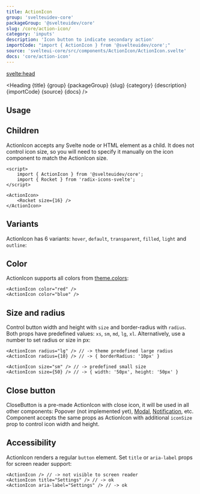 ```yaml
---
title: ActionIcon
group: 'svelteuidev-core'
packageGroup: '@svelteuidev/core'
slug: /core/action-icon/
category: 'inputs'
description: 'Icon button to indicate secondary action'
importCode: "import { ActionIcon } from '@svelteuidev/core';"
source: 'svelteui-core/src/components/ActionIcon/ActionIcon.svelte'
docs: 'core/action-icon'
---
```


<script lang="ts">
  import { Demo, ActionIconDemos } from '@svelteuidev/demos';
  import { Heading } from "$lib/components";
  import { base } from '$app/paths';
</script>

<svelte:head>
  <title>{title} - SvelteUI</title>
</svelte:head>

<Heading {title} {group} {packageGroup} {slug} {category} {description} {importCode} {source} {docs} />

## Usage

<Demo demo={ActionIconDemos.configurator} />

## Children

ActionIcon accepts any Svelte node or HTML element as a child. It does not control icon size, so you will need to specify it manually on the icon component to match the ActionIcon size.

```svelte
<script>
	import { ActionIcon } from '@svelteuidev/core';
	import { Rocket } from 'radix-icons-svelte';
</script>

<ActionIcon>
	<Rocket size={16} />
</ActionIcon>
```

## Variants

ActionIcon has 6 variants: `hover`, `default`, `transparent`, `filled`, `light` and `outline`:

<Demo demo={ActionIconDemos.variants} />

## Color

ActionIcon supports all colors from [theme.colors]({base}/theming/default-theme):

```svelte
<ActionIcon color="red" />
<ActionIcon color="blue" />
```

<Demo demo={ActionIconDemos.colors} />

## Size and radius

Control button width and height with `size` and border-radius with `radius`. Both props have predefined values: `xs`, `sm`, `md`, `lg`, `xl`. Alternatively, use a number to set radius or size in px:

```svelte
<ActionIcon radius="lg" /> // -> theme predefined large radius
<ActionIcon radius={10} /> // -> { borderRadius: '10px' }

<ActionIcon size="sm" /> // -> predefined small size
<ActionIcon size={50} /> // -> { width: '50px', height: '50px' }
```

## Close button

CloseButton is a pre-made ActionIcon with close icon, it will be used in all other components: Popover (not implemented yet), [Modal]({base}/core/modal), [Notification]({base}/core/notification), etc. Component accepts the same props as ActionIcon with additional `iconSize` prop to control icon width and height.

<Demo demo={ActionIconDemos.close} />

## Accessibility

ActionIcon renders a regular `button` element. Set `title` or `aria-label` props for screen reader support:

```svelte
<ActionIcon /> // -> not visible to screen reader
<ActionIcon title="Settings" /> // -> ok
<ActionIcon aria-label="Settings" /> // -> ok
```
